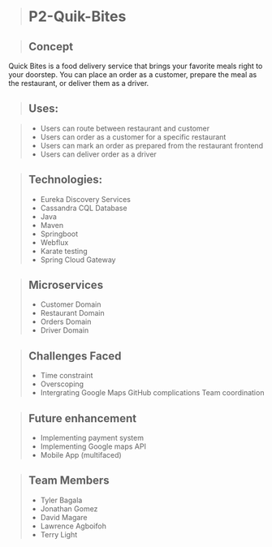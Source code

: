 > # P2-Quik-Bites

> ## Concept
Quick Bites is a food delivery service that brings your favorite meals right to your doorstep.
You can place an order as a customer, prepare the meal as the restaurant, or deliver them as a driver.

> ## Uses:

  > - Users can route between restaurant and customer
  > - Users can order as a customer for a specific restaurant
  > - Users can mark an order as prepared from the restaurant frontend
  > - Users can deliver order as a driver


> ## Technologies:
> - Eureka Discovery Services
> - Cassandra CQL Database
> - Java
> - Maven
> - Springboot
> - Webflux
> - Karate testing
> - Spring Cloud Gateway

> ## Microservices
> - Customer Domain
> - Restaurant Domain
> - Orders Domain
> - Driver Domain

> ## Challenges Faced
> - Time constraint
> - Overscoping
> - Intergrating Google Maps
> GitHub complications
> Team coordination

> ## Future enhancement
> - Implementing payment system
> - Implementing Google maps API
> - Mobile App (multifaced)

> ## Team Members
> - Tyler Bagala
> - Jonathan Gomez
> - David Magare
> - Lawrence Agboifoh
> - Terry Light


